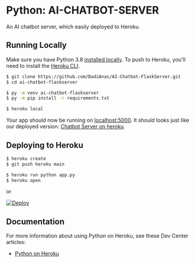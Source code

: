# Python: AI-CHATBOT-SERVER

An AI chatbot server, which easily deployed to Heroku.


## Running Locally

Make sure you have Python 3.8 [installed locally](http://install.python-guide.org). To push to Heroku, you'll need to install the [Heroku CLI](https://devcenter.heroku.com/articles/heroku-cli).

```sh
$ git clone https://github.com/DadiAnas/AI-Chatbot-FlaskServer.git
$ cd ai-chatbot-flaskserver

$ py -m venv ai-chatbot-flaskserver
$ py -m pip install -r requirements.txt

$ heroku local
```

Your app should now be running on [localhost:5000](http://localhost:5000/).
It should looks just like our deployed version: [Chatbot Server on heroku](https://ai-chatbot-server.herokuapp.com/).

## Deploying to Heroku

```sh
$ heroku create
$ git push heroku main

$ heroku run python app.py
$ heroku open
```
or

[![Deploy](https://www.herokucdn.com/deploy/button.svg)](https://heroku.com/deploy)

## Documentation

For more information about using Python on Heroku, see these Dev Center articles:

- [Python on Heroku](https://devcenter.heroku.com/categories/python)
